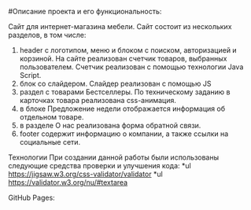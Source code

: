 #Описание проекта и его функциональность:
 
Сайт для интернет-магазина мебели.
Сайт состоит из нескольких разделов, в том числе: 
1. header с логотипом, меню и блоком с поиском, авторизацией и корзиной. На сайте реализован счетчик товаров, выбранных пользователем. Счетчик реализован с помощью технологии Java Script.
2. блок со слайдером. Слайдер реализован с помощью JS
3. раздел с товарами Бестселлеры. По техническому заданию в карточках товара реализована css-анимация.
4. в блоке Предложение недели отображается информация об отдельном товаре.
5. в разделе О нас реализована форма обратной связи.
6. footer содержит информацию о компании, а также ссылки на социальные сети.


Технологии
При создании данной работы были использованы следующие средства проверки и улучшения кода:
*ul https://jigsaw.w3.org/css-validator/validator *ul https://validator.w3.org/nu/#textarea 

GitHub Pages: 
